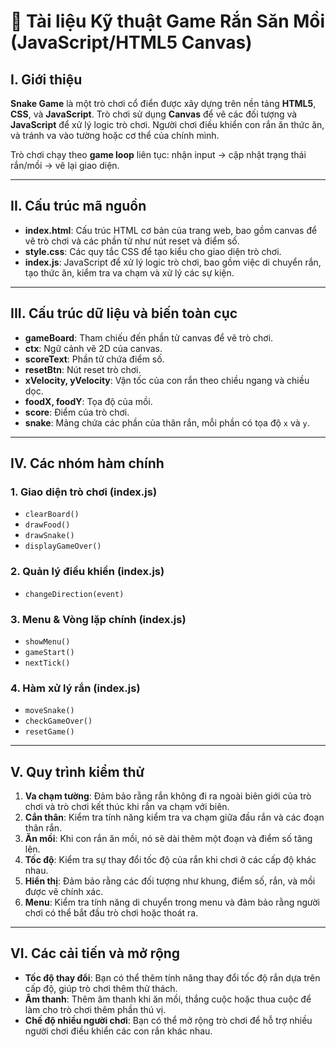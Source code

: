 # 📘 Tài liệu Kỹ thuật Game Rắn Săn Mồi (JavaScript/HTML5 Canvas)

## I. Giới thiệu
**Snake Game** là một trò chơi cổ điển được xây dựng trên nền tảng **HTML5**, **CSS**, và **JavaScript**. Trò chơi sử dụng **Canvas** để vẽ các đối tượng và **JavaScript** để xử lý logic trò chơi. Người chơi điều khiển con rắn ăn thức ăn, và tránh va vào tường hoặc cơ thể của chính mình.

Trò chơi chạy theo **game loop** liên tục: nhận input → cập nhật trạng thái rắn/mồi → vẽ lại giao diện.

---

## II. Cấu trúc mã nguồn
- **index.html**: Cấu trúc HTML cơ bản của trang web, bao gồm canvas để vẽ trò chơi và các phần tử như nút reset và điểm số.  
- **style.css**: Các quy tắc CSS để tạo kiểu cho giao diện trò chơi.  
- **index.js**: JavaScript để xử lý logic trò chơi, bao gồm việc di chuyển rắn, tạo thức ăn, kiểm tra va chạm và xử lý các sự kiện.

---

## III. Cấu trúc dữ liệu và biến toàn cục

- **gameBoard**: Tham chiếu đến phần tử canvas để vẽ trò chơi.
- **ctx**: Ngữ cảnh vẽ 2D của canvas.
- **scoreText**: Phần tử chứa điểm số.
- **resetBtn**: Nút reset trò chơi.
- **xVelocity, yVelocity**: Vận tốc của con rắn theo chiều ngang và chiều dọc.
- **foodX, foodY**: Tọa độ của mồi.
- **score**: Điểm của trò chơi.
- **snake**: Mảng chứa các phần của thân rắn, mỗi phần có tọa độ `x` và `y`.

---

## IV. Các nhóm hàm chính

### 1. **Giao diện trò chơi (index.js)**

- `clearBoard()`
- `drawFood()`
- `drawSnake()`
- `displayGameOver()`

### 2. **Quản lý điều khiển (index.js)**

- `changeDirection(event)`

### 3. **Menu & Vòng lặp chính (index.js)**

- `showMenu()`
- `gameStart()`
- `nextTick()`

### 4. **Hàm xử lý rắn (index.js)**

- `moveSnake()`
- `checkGameOver()`
- `resetGame()`

---

## V. Quy trình kiểm thử

1. **Va chạm tường**: Đảm bảo rằng rắn không đi ra ngoài biên giới của trò chơi và trò chơi kết thúc khi rắn va chạm với biên.
2. **Cắn thân**: Kiểm tra tính năng kiểm tra va chạm giữa đầu rắn và các đoạn thân rắn.
3. **Ăn mồi**: Khi con rắn ăn mồi, nó sẽ dài thêm một đoạn và điểm số tăng lên.
4. **Tốc độ**: Kiểm tra sự thay đổi tốc độ của rắn khi chơi ở các cấp độ khác nhau.
5. **Hiển thị**: Đảm bảo rằng các đối tượng như khung, điểm số, rắn, và mồi được vẽ chính xác.
6. **Menu**: Kiểm tra tính năng di chuyển trong menu và đảm bảo rằng người chơi có thể bắt đầu trò chơi hoặc thoát ra.

---

## VI. Các cải tiến và mở rộng

- **Tốc độ thay đổi**: Bạn có thể thêm tính năng thay đổi tốc độ rắn dựa trên cấp độ, giúp trò chơi thêm thử thách.
- **Âm thanh**: Thêm âm thanh khi ăn mồi, thắng cuộc hoặc thua cuộc để làm cho trò chơi thêm phần thú vị.
- **Chế độ nhiều người chơi**: Bạn có thể mở rộng trò chơi để hỗ trợ nhiều người chơi điều khiển các con rắn khác nhau.

